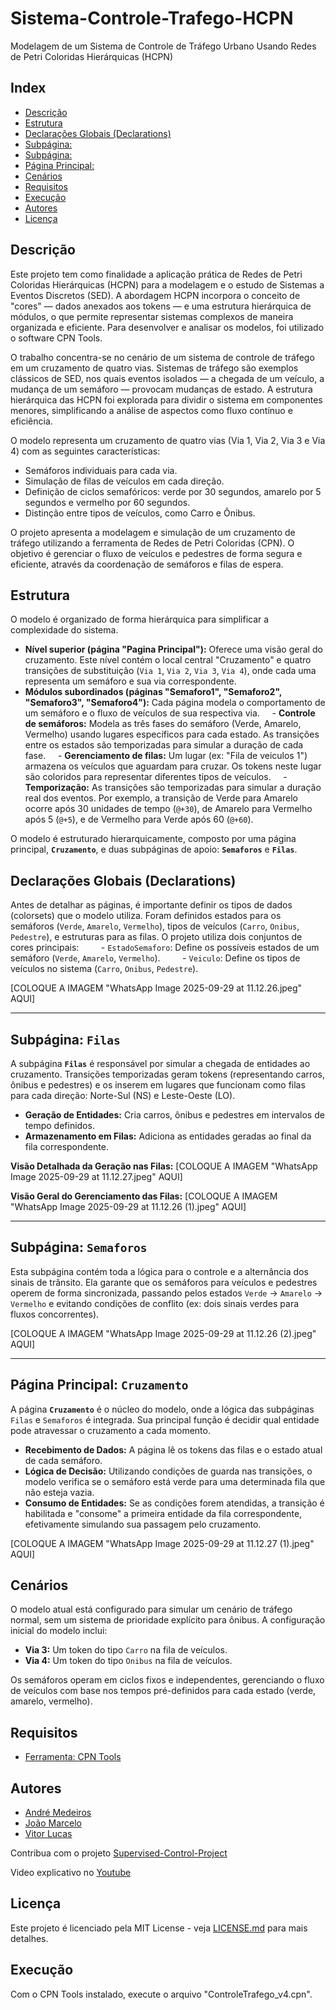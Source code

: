 # Sistema-Controle-Trafego-HCPN
Modelagem de um Sistema de Controle de Tráfego Urbano Usando Redes de Petri Coloridas Hierárquicas (HCPN)

## Index
- [Descrição](#Descrição)
- [Estrutura](#Estrutura)
- [Declarações Globais (Declarations)](#Declarações-Globais-(Declarations))
- [Subpágina:](#Subpágina:-`Filas`)
- [Subpágina:](#Subpágina:-`Semaforos`)
- [Página Principal:](#Página-Principal:-`Cruzamento`)
- [Cenários](#Cenários)
- [Requisitos](#Requisitos)
- [Execução](#Execução)
- [Autores](#Autores)
- [Licença](#Licença)

## Descrição

Este projeto tem como finalidade a aplicação prática de Redes de Petri Coloridas Hierárquicas (HCPN) para a modelagem e o estudo de Sistemas a Eventos Discretos (SED). A abordagem HCPN incorpora o conceito de "cores" — dados anexados aos tokens — e uma estrutura hierárquica de módulos, o que permite representar sistemas complexos de maneira organizada e eficiente. Para desenvolver e analisar os modelos, foi utilizado o software CPN Tools.

O trabalho concentra-se no cenário de um sistema de controle de tráfego em um cruzamento de quatro vias. Sistemas de tráfego são exemplos clássicos de SED, nos quais eventos isolados — a chegada de um veículo, a mudança de um semáforo — provocam mudanças de estado. A estrutura hierárquica das HCPN foi explorada para dividir o sistema em componentes menores, simplificando a análise de aspectos como fluxo contínuo e eficiência.

O modelo representa um cruzamento de quatro vias (Via 1, Via 2, Via 3 e Via 4) com as seguintes características:

- Semáforos individuais para cada via.
- Simulação de filas de veículos em cada direção.
- Definição de ciclos semafóricos: verde por 30 segundos, amarelo por 5 segundos e vermelho por 60 segundos.
- Distinção entre tipos de veículos, como Carro e Ônibus.

O projeto apresenta a modelagem e simulação de um cruzamento de tráfego utilizando a ferramenta de Redes de Petri Coloridas (CPN). O objetivo é gerenciar o fluxo de veículos e pedestres de forma segura e eficiente, através da coordenação de semáforos e filas de espera.

## Estrutura

O modelo é organizado de forma hierárquica para simplificar a complexidade do sistema.

- **Nível superior (página "Pagina Principal"):** Oferece uma visão geral do cruzamento. Este nível contém o local central "Cruzamento" e quatro transições de substituição (`Via 1`, `Via 2`, `Via 3`, `Via 4`), onde cada uma representa um semáforo e sua via correspondente.
- **Módulos subordinados (páginas "Semaforo1", "Semaforo2", "Semaforo3", "Semaforo4"):** Cada página modela o comportamento de um semáforo e o fluxo de veículos de sua respectiva via.
    - **Controle de semáforos:** Modela as três fases do semáforo (Verde, Amarelo, Vermelho) usando lugares específicos para cada estado. As transições entre os estados são temporizadas para simular a duração de cada fase.
    - **Gerenciamento de filas:** Um lugar (ex: "Fila de veiculos 1") armazena os veículos que aguardam para cruzar. Os tokens neste lugar são coloridos para representar diferentes tipos de veículos.
    - **Temporização:** As transições são temporizadas para simular a duração real dos eventos. Por exemplo, a transição de Verde para Amarelo ocorre após 30 unidades de tempo (`@+30`), de Amarelo para Vermelho após 5 (`@+5`), e de Vermelho para Verde após 60 (`@+60`).

O modelo é estruturado hierarquicamente, composto por uma página principal, **`Cruzamento`**, e duas subpáginas de apoio: **`Semaforos`** e **`Filas`**.

## Declarações Globais (Declarations)

Antes de detalhar as páginas, é importante definir os tipos de dados (colorsets) que o modelo utiliza. Foram definidos estados para os semáforos (`Verde`, `Amarelo`, `Vermelho`), tipos de veículos (`Carro`, `Onibus`, `Pedestre`), e estruturas para as filas. O projeto utiliza dois conjuntos de cores principais:
        - `EstadoSemaforo`: Define os possíveis estados de um semáforo (`Verde`, `Amarelo`, `Vermelho`).
        - `Veiculo`: Define os tipos de veículos no sistema (`Carro`, `Onibus`, `Pedestre`).

[COLOQUE A IMAGEM "WhatsApp Image 2025-09-29 at 11.12.26.jpeg" AQUI]

---

## Subpágina: `Filas`

A subpágina **`Filas`** é responsável por simular a chegada de entidades ao cruzamento. Transições temporizadas geram tokens (representando carros, ônibus e pedestres) e os inserem em lugares que funcionam como filas para cada direção: Norte-Sul (NS) e Leste-Oeste (LO).

* **Geração de Entidades:** Cria carros, ônibus e pedestres em intervalos de tempo definidos.
* **Armazenamento em Filas:** Adiciona as entidades geradas ao final da fila correspondente.

**Visão Detalhada da Geração nas Filas:**
[COLOQUE A IMAGEM "WhatsApp Image 2025-09-29 at 11.12.27.jpeg" AQUI]

**Visão Geral do Gerenciamento das Filas:**
[COLOQUE A IMAGEM "WhatsApp Image 2025-09-29 at 11.12.26 (1).jpeg" AQUI]

---

## Subpágina: `Semaforos`

Esta subpágina contém toda a lógica para o controle e a alternância dos sinais de trânsito. Ela garante que os semáforos para veículos e pedestres operem de forma sincronizada, passando pelos estados `Verde` -> `Amarelo` -> `Vermelho` e evitando condições de conflito (ex: dois sinais verdes para fluxos concorrentes).

[COLOQUE A IMAGEM "WhatsApp Image 2025-09-29 at 11.12.26 (2).jpeg" AQUI]

---

## Página Principal: `Cruzamento`

A página **`Cruzamento`** é o núcleo do modelo, onde a lógica das subpáginas `Filas` e `Semaforos` é integrada. Sua principal função é decidir qual entidade pode atravessar o cruzamento a cada momento.

* **Recebimento de Dados:** A página lê os tokens das filas e o estado atual de cada semáforo.
* **Lógica de Decisão:** Utilizando condições de guarda nas transições, o modelo verifica se o semáforo está verde para uma determinada fila que não esteja vazia.
* **Consumo de Entidades:** Se as condições forem atendidas, a transição é habilitada e "consome" a primeira entidade da fila correspondente, efetivamente simulando sua passagem pelo cruzamento.

[COLOQUE A IMAGEM "WhatsApp Image 2025-09-29 at 11.12.27 (1).jpeg" AQUI]

## Cenários

O modelo atual está configurado para simular um cenário de tráfego normal, sem um sistema de prioridade explícito para ônibus. A configuração inicial do modelo inclui:
- **Via 3:** Um token do tipo `Carro` na fila de veículos.
- **Via 4:** Um token do tipo `Onibus` na fila de veículos.

Os semáforos operam em ciclos fixos e independentes, gerenciando o fluxo de veículos com base nos tempos pré-definidos para cada estado (verde, amarelo, vermelho).

## Requisitos

- [Ferramenta: CPN Tools](https://cpntools.org/)

## Autores

- [André Medeiros](https://github.com/andreemedeiros)
- [João Marcelo](https://github.com/marcello-rbr)
- [Vitor Lucas](https://github.com/Vitorluca)

Contribua com o projeto [Supervised-Control-Project](https://github.com/andreemedeiros/Sistema-Controle-Trafego/graphs/contributors)

Video explicativo no [Youtube](https://www.youtube.com/watch?v=sKgzRScjHkg)

## Licença

Este projeto é licenciado pela MIT License - veja [LICENSE.md](LICENSE.md) para mais detalhes.

## Execução

Com o CPN Tools instalado, execute o arquivo "ControleTrafego_v4.cpn".
